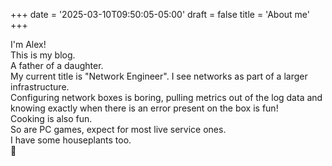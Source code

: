 +++
date = '2025-03-10T09:50:05-05:00'
draft = false
title = 'About me'
+++

I'm Alex!\
This is my blog.\
A father of a daughter.\
My current title is "Network Engineer". I see networks as part of a larger infrastructure.\
Configuring network boxes is boring, pulling metrics out of the log data and knowing exactly when there is an error present on the box is fun!\
Cooking is also fun.\
So are PC games, expect for most live service ones.\
I have some houseplants too.\
🐫